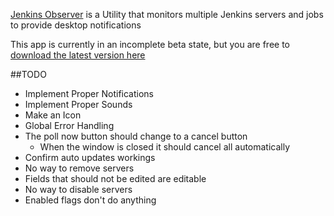 [Jenkins Observer](https://github.com/haroldhues/JenkinsObserver) is a Utility that monitors multiple Jenkins servers and jobs to provide desktop notifications

This app is currently in an incomplete beta state, but you are free to [download the latest version here](http://haroldhues.github.com/JenkinsObserver/)

##TODO

 * Implement Proper Notifications
 * Implement Proper Sounds
 * Make an Icon
 * Global Error Handling
 * The poll now button should change to a cancel button
   * When the window is closed it should cancel all automatically
 * Confirm auto updates workings
 * No way to remove servers
 * Fields that should not be edited are editable
 * No way to disable servers
 * Enabled flags don't do anything